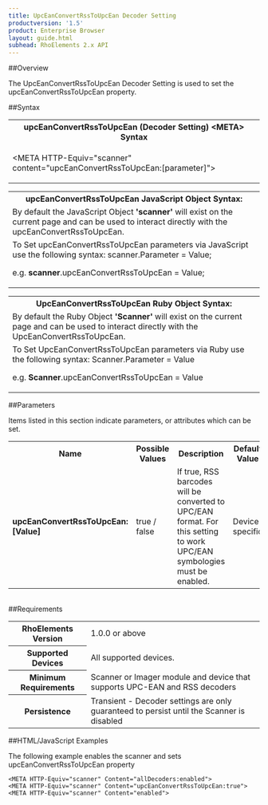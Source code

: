 ```yaml
---
title: UpcEanConvertRssToUpcEan Decoder Setting
productversion: '1.5'
product: Enterprise Browser
layout: guide.html
subhead: RhoElements 2.x API
---
```


##Overview

The UpcEanConvertRssToUpcEan Decoder Setting is used to set the upcEanConvertRssToUpcEan property.

##Syntax

<table class="re-table"><tr><th class="tableHeading">upcEanConvertRssToUpcEan (Decoder Setting) &lt;META&gt; Syntax
</th></tr><tr><td class="clsSyntaxCells clsOddRow"><p>&lt;META HTTP-Equiv="scanner" content="upcEanConvertRssToUpcEan:[parameter]"&gt;</p></td></tr></table>
<table class="re-table"><tr><th class="tableHeading">upcEanConvertRssToUpcEan JavaScript Object Syntax:</th></tr><tr><td class="clsSyntaxCells clsOddRow">
By default the JavaScript Object <b>'scanner'</b> will exist on the current page and can be used to interact directly with the upcEanConvertRssToUpcEan.
</td></tr><tr><td class="clsSyntaxCells clsEvenRow">
To Set upcEanConvertRssToUpcEan parameters via JavaScript use the following syntax: scanner.Parameter = Value;
<P />e.g. <b>scanner</b>.upcEanConvertRssToUpcEan = Value;
</td></tr></table>
<table class="re-table"><tr><th class="tableHeading">UpcEanConvertRssToUpcEan Ruby Object Syntax:</th></tr><tr><td class="clsSyntaxCells clsOddRow">
By default the Ruby Object <b>'Scanner'</b> will exist on the current page and can be used to interact directly with the UpcEanConvertRssToUpcEan.
</td></tr><tr><td class="clsSyntaxCells clsEvenRow">
To Set UpcEanConvertRssToUpcEan parameters via Ruby use the following syntax: Scanner.Parameter = Value
<P />e.g. <b>Scanner</b>.upcEanConvertRssToUpcEan = Value
</td></tr></table>



##Parameters


Items listed in this section indicate parameters, or attributes which can be set.
<table class="re-table"><col width="20%" /><col width="20%" /><col width="38%" /><col width="22%" /><tr><th class="tableHeading">Name</th><th class="tableHeading">Possible Values</th><th class="tableHeading">Description</th><th class="tableHeading">Default Value</th></tr><tr><td class="clsSyntaxCells clsOddRow"><b>upcEanConvertRssToUpcEan:[Value]
</b></td><td class="clsSyntaxCells clsOddRow">true / false</td><td class="clsSyntaxCells clsOddRow">If true, RSS barcodes will be converted to UPC/EAN format.  For this setting to work UPC/EAN symbologies must be enabled.</td><td class="clsSyntaxCells clsOddRow">Device specific</td></tr></table>
<table class="re-table"><col width="78%" /><col width="8%" /><col width="1%" /><col width="5%" /><col width="1%" /><col width="5%" /><col width="2%" /></table>





##Requirements

<table class="re-table"><tr><th class="tableHeading">RhoElements Version</th><td class="clsSyntaxCell clsEvenRow">1.0.0 or above
</td></tr><tr><th class="tableHeading">Supported Devices</th><td class="clsSyntaxCell clsOddRow">All supported devices.</td></tr><tr><th class="tableHeading">Minimum Requirements</th><td class="clsSyntaxCell clsOddRow">Scanner or Imager module and device that supports UPC-EAN and RSS decoders</td></tr><tr><th class="tableHeading">Persistence</th><td class="clsSyntaxCell clsEvenRow">Transient - Decoder settings are only guaranteed to persist until the Scanner is disabled</td></tr></table>


##HTML/JavaScript Examples

The following example enables the scanner and sets upcEanConvertRssToUpcEan property

	<META HTTP-Equiv="scanner" Content="allDecoders:enabled">
	<META HTTP-Equiv="scanner" Content="upcEanConvertRssToUpcEan:true">
	<META HTTP-Equiv="scanner" Content="enabled">
					





